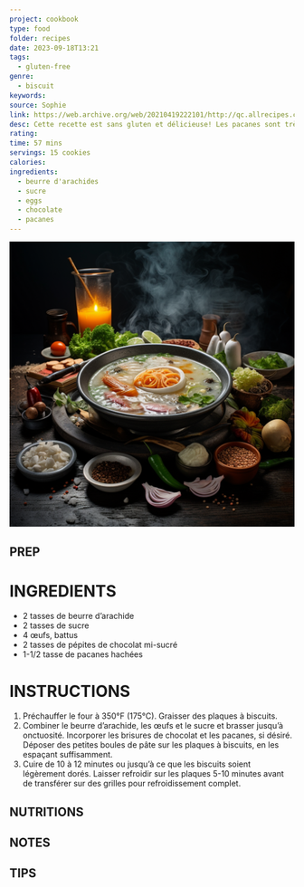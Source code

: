 ```yaml
---
project: cookbook
type: food
folder: recipes
date: 2023-09-18T13:21
tags:
  - gluten-free
genre:
  - biscuit
keywords: 
source: Sophie
link: https://web.archive.org/web/20210419222101/http://qc.allrecipes.ca/recette/9185/biscuits-au-beurre-d-arachide-sans-gluten.aspx
desc: Cette recette est sans gluten et délicieuse! Les pacanes sont très bonnes, mais libre à vous d’ajouter les noix qui vous conviennent le mieux.
rating: 
time: 57 mins
servings: 15 cookies
calories: 
ingredients:
  - beurre d'arachides
  - sucre
  - eggs
  - chocolate
  - pacanes
---
```


![IMAGE](_default.png)


## PREP


# INGREDIENTS

- 2 tasses de beurre d’arachide
- 2 tasses de sucre
- 4 œufs, battus
- 2 tasses de pépites de chocolat mi-sucré
- 1-1/2 tasse de pacanes hachées


# INSTRUCTIONS

1. Préchauffer le four à 350°F (175°C). Graisser des plaques à biscuits.
2. Combiner le beurre d’arachide, les œufs et le sucre et brasser jusqu’à onctuosité. Incorporer les brisures de chocolat et les pacanes, si désiré. Déposer des petites boules de pâte sur les plaques à biscuits, en les espaçant suffisamment.
3. Cuire de 10 à 12 minutes ou jusqu’à ce que les biscuits soient légèrement dorés. Laisser refroidir sur les plaques 5-10 minutes avant de transférer sur des grilles pour refroidissement complet.



## NUTRITIONS



## NOTES



## TIPS



